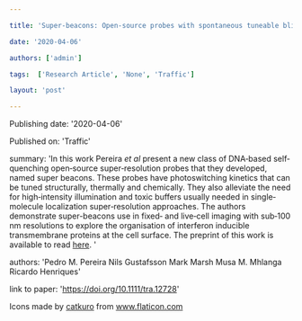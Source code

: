 ---
title: 'Super‐beacons: Open‐source probes with spontaneous tuneable blinking compatible with live‐cell super‐resolution microscopy'
date: '2020-04-06'
authors: ['admin']
tags:  ['Research Article', 'None', 'Traffic']
layout: 'post'
---
Publishing date: '2020-04-06'

Published on: 'Traffic'

summary: 'In this work Pereira <i>et al</i> present a 
new class of DNA‐based self‐quenching open‐source super‐resolution probes that they developed, named super beacons. These probes have  photoswitching kinetics that can be tuned structurally, thermally and chemically. They also alleviate the need for high‐intensity illumination and toxic buffers usually needed in single‐molecule localization super‐resolution approaches. The authors demonstrate super-beacons use in fixed‐ and live‐cell imaging with sub‐100 nm resolutions to explore the organisation of interferon inducible transmembrane proteins at the cell surface. The preprint of this work is available to read <a href="https://doi.org/10.1101/2020.01.20.912311">here</a>. '

authors: 'Pedro M. Pereira  Nils Gustafsson  Mark Marsh  Musa M. Mhlanga  Ricardo Henriques'

link to paper: 'https://doi.org/10.1111/tra.12728'

Icons made by <a href="https://www.flaticon.com/free-icon/bookshelves_3576884" title="catkuro">catkuro</a> from <a href="https://www.flaticon.com/" title="Flaticon"> www.flaticon.com</a>